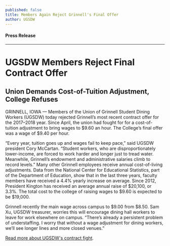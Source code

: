 ```yaml
---
published: false
title: Members Again Reject Grinnell's Final Offer
author: UGSDW
---
```

#### Press Release

***

# UGSDW Members Reject Final Contract Offer

## Union Demands Cost-of-Tuition Adjustment, College Refuses

GRINNELL, IOWA — Members of the Union of Grinnell Student Dining Workers (UGSDW) today rejected Grinnell’s most recent contract offer for the 2017–2018 year.  Since April, the union had fought for for a cost-of-tuition adjustment to bring wages to $9.60 an hour.  The College’s final offer was a wage of $9.40 per hour.

“Every year, tuition goes up and wages fail to keep pace,” said UGSDW president Cory McCartan.  “Student workers, who are disproportionately lower-income, are forced to work harder and longer just to tread water.  Meanwhile, Grinnell’s endowment and administrative salaries climb to record levels.”
Many other Grinnell employees receive annual cost-of-living adjustments.  Data from the National Center for Educational Statistics, part of the Department of Education, show that in the last three years, faculty members have received a 4.4% yearly increase on average.  Since 2012, President Kington has received an average annual raise of $20,100, or 3.3%.  The total cost to the college of raising wages to $9.60 is expected to be $19,000.

Grinnell recently the main wage across campus to $9.00 from $8.50.  Sam Xu, UGSDW treasurer, worries this will encourage dining hall workers to leave for work elsewhere on campus. “There’s already a persistent problem of understaffing.  I worry that without a wage adjustment for dining workers, we’ll see longer lines and more closed venues.” 


[Read more about UGSDW's contract fight](/17/).

